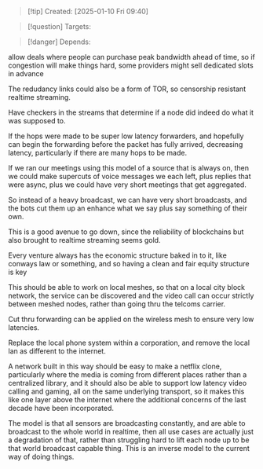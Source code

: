 
>[!tip] Created: [2025-01-10 Fri 09:40]

>[!question] Targets: 

>[!danger] Depends: 

allow deals where people can purchase peak bandwidth ahead of time, so if congestion will make things hard, some providers might sell dedicated slots in advance

The redudancy links could also be a form of TOR, so censorship resistant realtime streaming.

Have checkers in the streams that determine if a node did indeed do what it was supposed to.

If the hops were made to be super low latency forwarders, and hopefully can begin the forwarding before the packet has fully arrived, decreasing latency, particularly if there are many hops to be made.

If we ran our meetings using this model of a source that is always on, then we could make supercuts of voice messages we each left, plus replies that were async, plus we could have very short meetings that get aggregated.

So instead of a heavy broadcast, we can have very short broadcasts, and the bots cut them up an enhance what we say plus say something of their own.

This is a good avenue to go down, since the reliability of blockchains but also brought to realtime streaming seems gold.

Every venture always has the economic structure baked in to it, like conways law or something, and so having a clean and fair equity structure is key

This should be able to work on local meshes, so that on a local city block network, the service can be discovered and the video call can occur strictly between meshed nodes, rather than going thru the telcoms carrier.

Cut thru forwarding can be applied on the wireless mesh to ensure very low latencies.

Replace the local phone system within a corporation, and remove the local lan as different to the internet.

A network built in this way should be easy to make a netflix clone, particularly where the media is coming from different places rather than a centralized library, and it should also be able to support low latency video calling and gaming, all on the same underlying transport, so it makes this like one layer above the internet where the additional concerns of the last decade have been incorporated.

The model is that all sensors are broadcasting constantly, and are able to broadcast to the whole world in realtime, then all use cases are actually just a degradation of that, rather than struggling hard to lift each node up to be that world broadcast capable thing.  This is an inverse model to the current way of doing things.